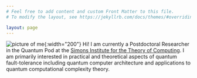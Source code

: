 ```yaml
---
# Feel free to add content and custom Front Matter to this file.
# To modify the layout, see https://jekyllrb.com/docs/themes/#overriding-theme-defaults

layout: page
---
```


![picture of me](/assets/img/headshot-2.jpg){:width="200"}
Hi! I am currently a Postdoctoral Researcher in the Quantum Pod at the [Simons Institute for the Theory of Computing](https://simons.berkeley.edu/). I am primarily interested in practical and theoretical aspects of quantum fault-tolerance including quantum computer architecture and applications to quantum computational complexity theory.

